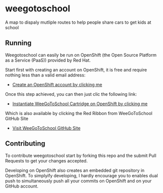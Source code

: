 # weegotoschool

A map to dispaly mutliple routes to help people share cars to get kids at school

## Running ##

Weegotoschool can easily be run on OpenShift (the Open Source Platform as a Service (PaaS)) provided by Red Hat.

Start first with creating an account on OpenShift, it is free and require nothing less than a valid email address:
- [Create an OpenShift account by clicking me](https://www.openshift.com/app/account/new)

Once this step achieved, you can then just clic the following link:
- [Instantiate WeeGoToSchool Cartridge on OpenShift by clicking me](https://openshift.redhat.com/app/console/application_types/custom?name=weegotoschool&initial_git_url=https%3A%2F%2Fgithub.com/akram/weegotoschool.git&cartridges[]=php-5.4&cartridges[]=mongodb)

Which is also available by clicking the Red Ribbon from WeeGoToSchool GitHub Site 
- [Visit WeeGoToSchool GitHub Site](http://akram.github.io/weegotoschool/)

## Contributing ##
To contribute weegotoschool start by forking this repo and the submit Pull Requests to get your changes accepted.

Developing on OpenShift also creates an embedded git repository in OpenShift.
To simplyify developing, I hardly encourage you to enables dual push to simultaneously push all your commits on OpenShift and on your GitHub account.

